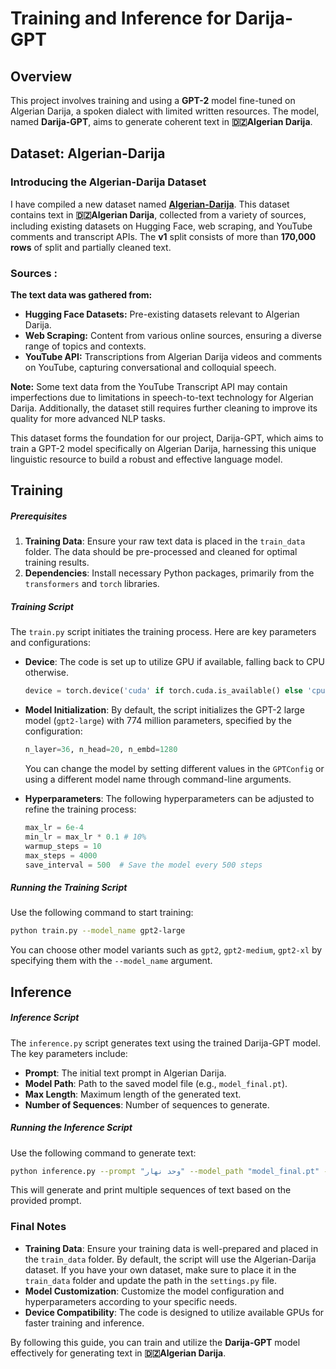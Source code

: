 # Training and Inference for Darija-GPT

## Overview

This project involves training and using a **GPT-2** model fine-tuned on Algerian Darija, a spoken dialect with limited written resources. The model, named **Darija-GPT**, aims to generate coherent text in **🇩🇿Algerian Darija**.


## Dataset: Algerian-Darija
### Introducing the Algerian-Darija Dataset

I have compiled a new dataset named **[Algerian-Darija](https://huggingface.co/datasets/ayoubkirouane/Algerian-Darija)**. This dataset contains text in **🇩🇿Algerian Darija**, collected from a variety of sources, including existing datasets on Hugging Face, web scraping, and YouTube comments and transcript APIs. The **v1** split consists of more than **170,000 rows** of split and partially cleaned text.

### Sources : 
**The text data was gathered from:**

- **Hugging Face Datasets:** Pre-existing datasets relevant to Algerian Darija.
- **Web Scraping:** Content from various online sources, ensuring a diverse range of topics and contexts.
- **YouTube API:** Transcriptions from Algerian Darija videos and comments on YouTube, capturing conversational and colloquial speech.

**Note:** Some text data from the YouTube Transcript API may contain imperfections due to limitations in speech-to-text technology for Algerian Darija. Additionally, the dataset still requires further cleaning to improve its quality for more advanced NLP tasks.

This dataset forms the foundation for our project, Darija-GPT, which aims to train a GPT-2 model specifically on Algerian Darija, harnessing this unique linguistic resource to build a robust and effective language model.

## Training

##### Prerequisites

1. **Training Data**: Ensure your raw text data is placed in the `train_data` folder. The data should be pre-processed and cleaned for optimal training results.
2. **Dependencies**: Install necessary Python packages, primarily from the `transformers` and `torch` libraries.

##### Training Script

The `train.py` script initiates the training process. Here are key parameters and configurations:

- **Device**: The code is set up to utilize GPU if available, falling back to CPU otherwise.
  ```python
  device = torch.device('cuda' if torch.cuda.is_available() else 'cpu')
  ```

- **Model Initialization**: By default, the script initializes the GPT-2 large model (`gpt2-large`) with 774 million parameters, specified by the configuration:
  ```python
  n_layer=36, n_head=20, n_embd=1280
  ```
  You can change the model by setting different values in the `GPTConfig` or using a different model name through command-line arguments.

- **Hyperparameters**: The following hyperparameters can be adjusted to refine the training process:
  ```python
  max_lr = 6e-4
  min_lr = max_lr * 0.1 # 10%
  warmup_steps = 10
  max_steps = 4000
  save_interval = 500  # Save the model every 500 steps
  ```

##### Running the Training Script

Use the following command to start training:
```bash
python train.py --model_name gpt2-large
```
You can choose other model variants such as `gpt2`, `gpt2-medium`, `gpt2-xl` by specifying them with the `--model_name` argument.

## Inference

##### Inference Script

The `inference.py` script generates text using the trained Darija-GPT model. The key parameters include:

- **Prompt**: The initial text prompt in Algerian Darija.
- **Model Path**: Path to the saved model file (e.g., `model_final.pt`).
- **Max Length**: Maximum length of the generated text.
- **Number of Sequences**: Number of sequences to generate.

##### Running the Inference Script

Use the following command to generate text:
```bash
python inference.py --prompt "وحد نهار" --model_path "model_final.pt" --max_length 30 --num_return_sequences 5
```

This will generate and print multiple sequences of text based on the provided prompt.

### Final Notes

- **Training Data**: Ensure your training data is well-prepared and placed in the `train_data` folder. By default, the script will use the Algerian-Darija dataset. If you have your own dataset, make sure to place it in the `train_data` folder and update the path in the `settings.py` file.
- **Model Customization**: Customize the model configuration and hyperparameters according to your specific needs.
- **Device Compatibility**: The code is designed to utilize available GPUs for faster training and inference.

By following this guide, you can train and utilize the **Darija-GPT** model effectively for generating text in **🇩🇿Algerian Darija**.
